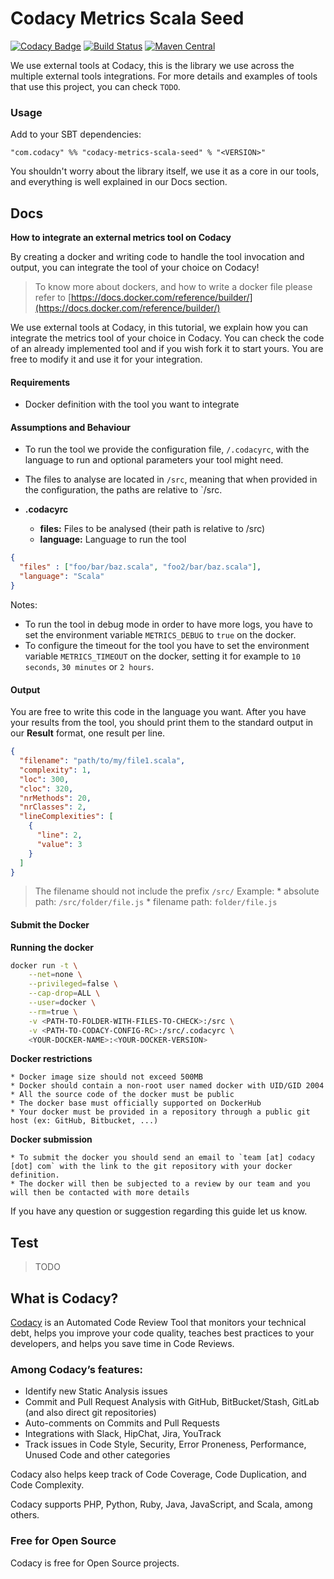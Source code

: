 # Codacy Metrics Scala Seed

[![Codacy Badge](https://api.codacy.com/project/badge/grade/1c524e61cd8640e79b80d406eda8754b)](https://www.codacy.com/app/Codacy/codacy-metrics-scala-seed)
[![Build Status](https://circleci.com/gh/codacy/codacy-metrics-scala-seed.png?style=shield&circle-token=:circle-token)](https://circleci.com/gh/codacy/codacy-metrics-scala-seed)
[![Maven Central](https://maven-badges.herokuapp.com/maven-central/com.codacy/codacy-metrics-scala-seed/badge.svg)](https://maven-badges.herokuapp.com/maven-central/com.codacy/codacy-metrics-scala-seed)

We use external tools at Codacy, this is the library we use across the multiple external tools integrations.
For more details and examples of tools that use this project, you can check
`TODO`.

### Usage

Add to your SBT dependencies:

```
"com.codacy" %% "codacy-metrics-scala-seed" % "<VERSION>"
```

You shouldn't worry about the library itself, we use it as a core in our tools,
and everything is well explained in our Docs section.

## Docs

**How to integrate an external metrics tool on Codacy**

By creating a docker and writing code to handle the tool invocation and output,
you can integrate the tool of your choice on Codacy!

> To know more about dockers, and how to write a docker file please refer to [https://docs.docker.com/reference/builder/](https://docs.docker.com/reference/builder/)

We use external tools at Codacy, in this tutorial, we explain how you can integrate the metrics tool of your choice in Codacy.
You can check the code of an already implemented tool and if you wish fork it to start yours.
You are free to modify it and use it for your integration.

#### Requirements

* Docker definition with the tool you want to integrate

#### Assumptions and Behaviour

* To run the tool we provide the configuration file, `/.codacyrc`, with the language to run and optional parameters your tool might need.
* The files to analyse are located in `/src`, meaning that when provided in the configuration, the paths are relative to `/src.

* **.codacyrc**
  * **files:** Files to be analysed (their path is relative to /src)
  * **language:** Language to run the tool

```json
{
  "files" : ["foo/bar/baz.scala", "foo2/bar/baz.scala"],
  "language": "Scala"
}
```

Notes:
* To run the tool in debug mode in order to have more logs, you have to 
set the environment variable `METRICS_DEBUG` to `true` on the docker.
* To configure the timeout for the tool you have to 
set the environment variable `METRICS_TIMEOUT` on the docker, setting it for example to `10 seconds`, `30 minutes` or `2 hours`.

#### Output

You are free to write this code in the language you want.
After you have your results from the tool, you should print them to the standard output in our **Result** format, one result per line.

```json
{
  "filename": "path/to/my/file1.scala",
  "complexity": 1,
  "loc": 300,
  "cloc": 320,
  "nrMethods": 20,
  "nrClasses": 2,
  "lineComplexities": [
    {
      "line": 2, 
      "value": 3
    }
  ]
}
```

> The filename should not include the prefix `/src/`
  Example:
    * absolute path: `/src/folder/file.js`
    * filename path: `folder/file.js`

#### Submit the Docker

**Running the docker**

```sh
docker run -t \
    --net=none \
    --privileged=false \
    --cap-drop=ALL \
    --user=docker \
    --rm=true \
    -v <PATH-TO-FOLDER-WITH-FILES-TO-CHECK>:/src \
    -v <PATH-TO-CODACY-CONFIG-RC>:/src/.codacyrc \
    <YOUR-DOCKER-NAME>:<YOUR-DOCKER-VERSION>
```

**Docker restrictions**

    * Docker image size should not exceed 500MB
    * Docker should contain a non-root user named docker with UID/GID 2004
    * All the source code of the docker must be public
    * The docker base must officially supported on DockerHub
    * Your docker must be provided in a repository through a public git host (ex: GitHub, Bitbucket, ...)

**Docker submission**

    * To submit the docker you should send an email to `team [at] codacy [dot] com` with the link to the git repository with your docker definition.
    * The docker will then be subjected to a review by our team and you will then be contacted with more details

If you have any question or suggestion regarding this guide let us know.

## Test

> TODO

## What is Codacy?

[Codacy](https://www.codacy.com/) is an Automated Code Review Tool that monitors your technical debt, helps you improve your code quality, teaches best practices to your developers, and helps you save time in Code Reviews.

### Among Codacy’s features:

- Identify new Static Analysis issues
- Commit and Pull Request Analysis with GitHub, BitBucket/Stash, GitLab (and also direct git repositories)
- Auto-comments on Commits and Pull Requests
- Integrations with Slack, HipChat, Jira, YouTrack
- Track issues in Code Style, Security, Error Proneness, Performance, Unused Code and other categories

Codacy also helps keep track of Code Coverage, Code Duplication, and Code Complexity.

Codacy supports PHP, Python, Ruby, Java, JavaScript, and Scala, among others.

### Free for Open Source

Codacy is free for Open Source projects.
